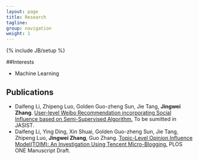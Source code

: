 ```yaml
---
layout: page
title: Research
tagline: 
group: navigation
weight: 1
---
```

{% include JB/setup %}

<!-- mindmeister ID,WIDTH,HEIGHT,ZOOM,LIVE_UPDATES,SHOW_SCROLLBARS %}-->
<!-- mindmeister 2529908,820,600,0.5,0,0 %} -->
##Interests
* Machine Learning
## Publications
* Daifeng Li, Zhipeng Luo, Golden Guo-zheng Sun, Jie Tang, **Jingwei Zhang**. [User-level Weibo Recommendation incorporating Social Influence based on Semi-Supervised Algorithm.](http://arxiv.org/abs/1210.7047) To be sumitted in JASIST.
* Daifeng Li, Ying Ding, Xin Shuai, Golden Guo-zheng Sun, Jie Tang, Zhipeng Luo, **Jingwei Zhang**, Guo Zhang. [Topic-Level Opinion Influence Model(TOIM): An Investigation Using Tencent Micro-Blogging.](http://arxiv.org/abs/1210.6497) PLOS ONE Manuscript Draft.
<!--ul class="posts">
  {% for post in site.posts %}
    <li><span>{{ post.date | date_to_string }}</span> &raquo; <a href="{{ BASE_PATH }}{{ post.url }}">{{ post.title }}</a></li>
  {% endfor %}
</ul-->

